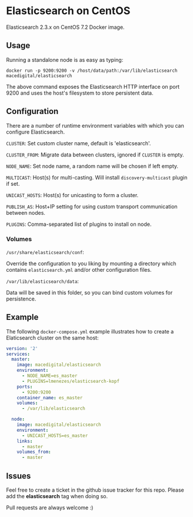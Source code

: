 # Elasticsearch on CentOS

Elasticsearch 2.3.x on CentOS 7.2 Docker image. 

## Usage

Running a standalone node is as easy as typing:

````
docker run -p 9200:9200 -v /host/data/path:/var/lib/elasticsearch macedigital/elasticsearch
````

The above command exposes the Elasticsearch HTTP interface on port 9200 and uses the host's filesystem to store persistent data. 

## Configuration

There are a number of runtime environment variables with which you can configure Elasticsearch.

`CLUSTER`: Set custom cluster name, default is 'elasticsearch'. 

`CLUSTER_FROM`: Migrate data between clusters, ignored if `CLUSTER` is empty.

`NODE_NAME`: Set node name, a random name will be chosen if left empty.

`MULTICAST`: Host(s) for multi-casting. Will install `discovery-multicast` plugin if set.

`UNICAST_HOSTS`: Host(s) for unicasting to form a cluster.

`PUBLISH_AS`: Host+IP setting for using custom transport communication between nodes.

`PLUGINS`: Comma-separated list of plugins to install on node.

### Volumes

`/usr/share/elasticsearch/conf`:

Override the configuration to you liking by mounting a directory which contains `elasticsearch.yml` and/or other configuration files.

`/var/lib/elasticsearch/data`:

Data will be saved in this folder, so you can bind custom volumes for persistence.

## Example

The following `docker-compose.yml` example illustrates how to create a Elaticsearch cluster on the same host:
 
````yml
version: '2'
services:
  master:
    image: macedigital/elasticsearch
    environment:
      - NODE_NAME=es_master
      - PLUGINS=lmenezes/elasticsearch-kopf
    ports:
      - 9200:9200
    container_name: es_master
    volumes:
      - /var/lib/elasticsearch

  node:
    image: macedigital/elasticsearch
    environment:
      - UNICAST_HOSTS=es_master
    links:
      - master
    volumes_from:
      - master
````

## Issues

Feel free to create a ticket in the github issue tracker for this repo. Please add the **elasticsearch** tag when doing so.

Pull requests are always welcome :)
